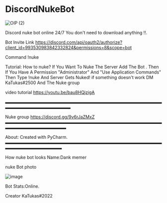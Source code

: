 # DiscordNukeBot

![OIP (2)](https://user-images.githubusercontent.com/107064155/176945300-7d3a9aaa-ab8b-45f6-bb59-05fe10b10773.jpg)


Discord nuke bot online 24/7
You don't need to download anything !!.

Bot Invite Link 
https://discord.com/api/oauth2/authorize?client_id=993530983842332824&permissions=8&scope=bot

Command !nuke

Tutorial:
How to nuke? 
If You Want To Nuke The Server Add The Bot . Then If You Have A Permission "Administrator" And  "Use Application Commands" Then Type !nuke And Server Gets Nuked! if something doesn't work DM  KaTukas#2500 And The Nuke group

video tutorial https://youtu.be/bau8HQjzigA

▬▬▬▬▬▬▬▬▬▬▬▬▬▬▬▬▬▬▬▬▬▬▬▬▬▬▬▬▬▬▬▬▬▬▬▬▬▬▬▬▬▬▬▬▬▬▬▬▬▬▬

Nuke group https://discord.gg/9v6rJaZMxZ
▬▬▬▬▬▬▬▬▬▬▬▬▬▬▬▬▬▬▬▬▬▬▬▬▬▬▬▬▬▬▬▬▬▬▬▬▬▬▬▬▬▬▬▬▬▬▬▬▬▬

About:
Created with PyCharm.
▬▬▬▬▬▬▬▬▬▬▬▬▬▬▬▬▬▬▬▬▬▬▬▬▬▬▬▬▬▬▬▬▬▬▬▬▬▬▬▬▬▬▬▬▬▬▬▬▬

How nuke bot looks Name:Dank memer


nuke Bot photo

 ![image](https://user-images.githubusercontent.com/107064155/176946418-f124a499-d8db-4ce0-9b19-83a11742db47.png)



Bot Stats:Online.

Creator KaTukas#2022

